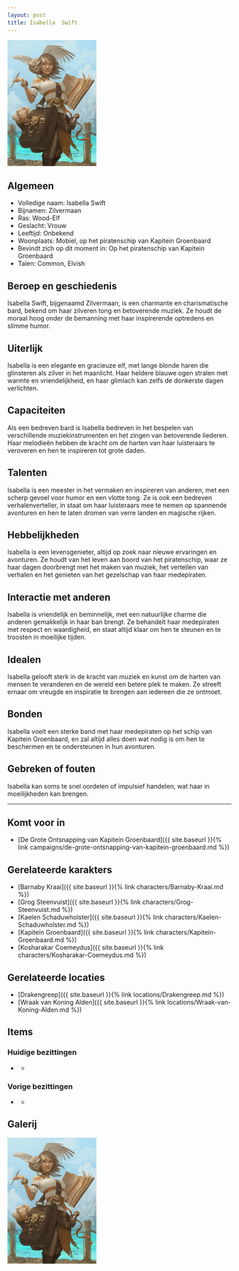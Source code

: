 ```yaml
---
layout: post
title: Isabella  Swift
---
```


<img src="../images/Isabella Swift.jpg" alt="Isabella Swift" width=200>

## Algemeen
* Volledige naam: Isabella Swift
* Bijnamen: Zilvermaan
* Ras: Wood-Elf
* Geslacht: Vrouw
* Leeftijd: Onbekend
* Woonplaats: Mobiel, op het piratenschip van Kapitein Groenbaard
* Bevindt zich op dit moment in: Op het piratenschip van Kapitein Groenbaard
* Talen: Common, Elvish

## Beroep en geschiedenis
Isabella Swift, bijgenaamd Zilvermaan, is een charmante en charismatische bard, bekend om haar zilveren tong en betoverende muziek. Ze houdt de moraal hoog onder de bemanning met haar inspirerende optredens en slimme humor.

## Uiterlijk
Isabella is een elegante en gracieuze elf, met lange blonde haren die glinsteren als zilver in het maanlicht. Haar heldere blauwe ogen stralen met warmte en vriendelijkheid, en haar glimlach kan zelfs de donkerste dagen verlichten.

## Capaciteiten
Als een bedreven bard is Isabella bedreven in het bespelen van verschillende muziekinstrumenten en het zingen van betoverende liederen. Haar melodieën hebben de kracht om de harten van haar luisteraars te veroveren en hen te inspireren tot grote daden.

## Talenten
Isabella is een meester in het vermaken en inspireren van anderen, met een scherp gevoel voor humor en een vlotte tong. Ze is ook een bedreven verhalenverteller, in staat om haar luisteraars mee te nemen op spannende avonturen en hen te laten dromen van verre landen en magische rijken.

## Hebbelijkheden
Isabella is een levensgenieter, altijd op zoek naar nieuwe ervaringen en avonturen. Ze houdt van het leven aan boord van het piratenschip, waar ze haar dagen doorbrengt met het maken van muziek, het vertellen van verhalen en het genieten van het gezelschap van haar medepiraten.

## Interactie met anderen
Isabella is vriendelijk en beminnelijk, met een natuurlijke charme die anderen gemakkelijk in haar ban brengt. Ze behandelt haar medepiraten met respect en waardigheid, en staat altijd klaar om hen te steunen en te troosten in moeilijke tijden.

## Idealen
Isabella gelooft sterk in de kracht van muziek en kunst om de harten van mensen te veranderen en de wereld een betere plek te maken. Ze streeft ernaar om vreugde en inspiratie te brengen aan iedereen die ze ontmoet.

## Bonden
Isabella voelt een sterke band met haar medepiraten op het schip van Kapitein Groenbaard, en zal altijd alles doen wat nodig is om hen te beschermen en te ondersteunen in hun avonturen.

## Gebreken of fouten
Isabella kan soms te snel oordelen of impulsief handelen, wat haar in moeilijkheden kan brengen.

---

## Komt voor in
* [De Grote Ontsnapping van Kapitein Groenbaard]({{ site.baseurl }}{% link campaigns/de-grote-ontsnapping-van-kapitein-groenbaard.md %})

## Gerelateerde karakters
* [Barnaby Kraai]({{ site.baseurl }}{% link characters/Barnaby-Kraai.md %})
* [Grog Steenvuist]({{ site.baseurl }}{% link characters/Grog-Steenvuist.md %})
* [Kaelen Schaduwholster]({{ site.baseurl }}{% link characters/Kaelen-Schaduwholster.md %})
* [Kapitein Groenbaard]({{ site.baseurl }}{% link characters/Kapitein-Groenbaard.md %})
* [Kosharakar Coemeydus]({{ site.baseurl }}{% link characters/Kosharakar-Coemeydus.md %})

## Gerelateerde locaties
* [Drakengreep]({{ site.baseurl }}{% link locations/Drakengreep.md %})
* [Wraak van Koning Alden]({{ site.baseurl }}{% link locations/Wraak-van-Koning-Alden.md %})

## Items

### Huidige bezittingen
* -

### Vorige bezittingen
* -

## Galerij
<img src="../images/Isabella Swift.jpg" alt="Isabella Swift" width=200>
